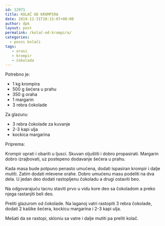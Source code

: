 ```yaml
---
id: 12971
title: KOLAČ OD KROMPIRA
date: 2019-12-31T20:15:07+00:00
author: dpk
layout: post
permalink: /kolač-od-krompira/
categories:
  - posni kolači
tags:
   - orasi
   - krompir
   - čokolada 
---
```

Potrebno je:

* 1 kg krompira
* 500 g šećera u prahu
* 350 g oraha
* 1 margarin
* 3 rebra čokolade 

Za glazuru:

* 3 rebra čokolade za kuvanje 
* 2-3 kapi ulja 
* kockica margarina
 


Priprema: 

Krompir oprati i obariti u ljusci. Skuvan oljuštiti i dobro propasirati. Margarin dobro izrajbovati, uz postepeno dodavanje šećera u prahu.

Kada masa bude potpuno penasto umućena, dodati ispasiran krompir i dalje mutiti. Zatim dodati mlevene orahe. Dobro umućenu masu podeliti na dva dela. U jedan deo dodati rastopljenu čokoladu a drugi ostaviti beo.

Na odgovarajuću tacnu staviti prvo u vidu kore deo sa čokoladom a preko njega rastanjiti beli deo. 

Preliti glazurom od čokolade. Na laganoj vatri rastopiti 3 rebra čokolade, dodati 2 kašike šećera, kockicu margarina i 2-3 kapi ulja.

Mešati da se rastopi, skloniu sa vatre i dalje mutiti pa preliti kolač.


